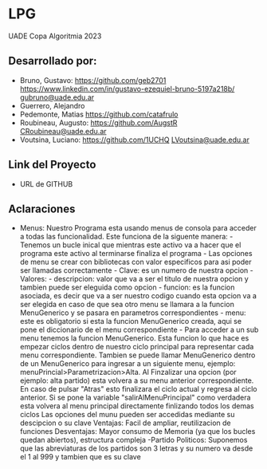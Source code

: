# LPG
UADE Copa Algoritmia 2023

## Desarrollado por:
- Bruno, Gustavo: https://github.com/geb2701 https://www.linkedin.com/in/gustavo-ezequiel-bruno-5197a218b/ gubruno@uade.edu.ar
- Guerrero, Alejandro 
- Pedemonte, Matias https://github.com/catafrulo 
- Roubineau, Augusto: https://github.com/AugstR CRoubineau@uade.edu.ar
- Voutsina, Luciano: https://github.com/1UCHQ LVoutsina@uade.edu.ar



## Link del Proyecto
- URL de GITHUB

## Aclaraciones
- Menus: Nuestro Programa esta usando menus de consola para acceder a todas las funcionalidad. 
    Este funciona de la siguente manera:
        - Tenemos un bucle inical que mientras este activo va a hacer que el programa este activo al terminarse finaliza el programa
        - Las opciones de menu se crear con bibliotecas con valor especificos para asi poder ser llamadas correctamente
            - Clave: es un numero de nuestra opcion
            - Valores:
                - descripcion: valor que va a ser el titulo de nuestra opcion y tambien puede ser eleguida como opcion
                - funcion: es la funcion asociada, es decir que va a ser nuestro codigo cuando esta opcion va a ser elegida en caso de que sea otro menu se llamara a la funcion MenuGenerico y se pasara en parametros correspondientes
                - menu: este es obligatorio si esta la funcion MenuGenerico creada, aqui se pone el diccionario de el menu correspondiente
        - Para acceder a un sub menu tenemos la funcion MenuGenerico. Esta funcion lo que hace es empezar ciclos dentro de nuestro ciclo principal para representar cada menu correspondiente. Tambien se puede llamar MenuGenerico dentro de un MenuGenerico para ingresar a un siguiente menu, ejemplo: menuPrincial>Parametrizacion>Alta. Al Finzalizar una opcion (por ejemplo: alta partido) esta volvera a su menu anterior correspondiente. En caso de pulsar "Atras" esto finalizara el ciclo actual y regresa al ciclo anterior. Si se pone la variable "salirAlMenuPrincipal" como verdadera esta volvera al menu principal directamente finlizando todos los demas ciclos
    Las opciones del munu pueden ser accedidas mediante su descipcion o su clave
    Ventajas: Facil de ampliar, reutilizacion de funciones
    Desventajas: Mayor consumo de Memoria (ya que los bucles quedan abiertos), estructura compleja 
-Partido Politicos: Suponemos que las abreviaturas de los partidos son 3 letras y su numero va desde el 1 al 999 y tambien que es su clave